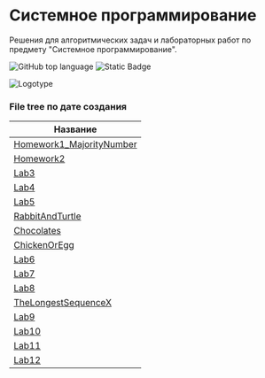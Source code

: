 # Системное программирование
Решения для алгоритмических задач и лабораторных работ по предмету "Системное программирование". <!-- описание репозитория -->
<!-- блок информации о репозитории в бейджах -->
![GitHub top language](https://img.shields.io/github/languages/top/s0cutegirl/SystemProgramming_LaboratoryWorks)
![Static Badge](https://img.shields.io/badge/s0cutegirl-SystemProgramming_LaboratoryWorks-SystemProgramming_LaboratoryWorks)

![Logotype](https://avatars.githubusercontent.com/u/157199452?v=4)

<!-- описание file tree -->
### File tree по дате создания
| Название                     |
|------------------------------|
| [Homework1_MajorityNumber](https://github.com/s0cutegirl/SystemProgramming_LaboratoryWorks/tree/master/Homework1_MajorityNumber)	   |
| [Homework2](https://github.com/s0cutegirl/SystemProgramming_LaboratoryWorks/tree/master/Homework2)                    |
| [Lab3](https://github.com/s0cutegirl/SystemProgramming_LaboratoryWorks/tree/master/Lab3) |
| [Lab4](https://github.com/s0cutegirl/SystemProgramming_LaboratoryWorks/tree/master/Lab4) |
| [Lab5](https://github.com/s0cutegirl/SystemProgramming_LaboratoryWorks/tree/master/Lab5) |
| [RabbitAndTurtle](https://github.com/s0cutegirl/SystemProgramming_LaboratoryWorks/tree/master/RabbitAndTurtle) |
| [Chocolates](https://github.com/s0cutegirl/SystemProgramming_LaboratoryWorks/tree/master/Chocolates) |
| [ChickenOrEgg](https://github.com/s0cutegirl/SystemProgramming_LaboratoryWorks/tree/master/ChickenOrEgg) |
| [Lab6](https://github.com/s0cutegirl/SystemProgramming_LaboratoryWorks/tree/master/Lab6) |
| [Lab7](https://github.com/s0cutegirl/SystemProgramming_LaboratoryWorks/tree/master/Lab7) |
| [Lab8](https://github.com/s0cutegirl/SystemProgramming_LaboratoryWorks/tree/master/Lab8) |
| [TheLongestSequenceX](https://github.com/s0cutegirl/SystemProgramming_LaboratoryWorks/tree/master/TheLongestSequenceX) |
| [Lab9](https://github.com/s0cutegirl/SystemProgramming_LaboratoryWorks/tree/master/Lab9) |
| [Lab10](https://github.com/s0cutegirl/SystemProgramming_LaboratoryWorks/tree/master/Lab10) |
| [Lab11](https://github.com/s0cutegirl/SystemProgramming_LaboratoryWorks/tree/master/Lab11) |
| [Lab12](https://github.com/s0cutegirl/SystemProgramming_LaboratoryWorks/tree/master/Lab12) |

